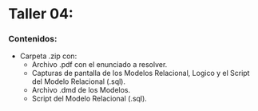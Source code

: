 # Taller 04:
### Contenidos:
- Carpeta .zip con:
  + Archivo .pdf con el enunciado a resolver.
  + Capturas de pantalla de los Modelos Relacional, Logico y el Script del Modelo Relacional (.sql).
  + Archivo .dmd de los Modelos.
  + Script del Modelo Relacional (.sql).
    
